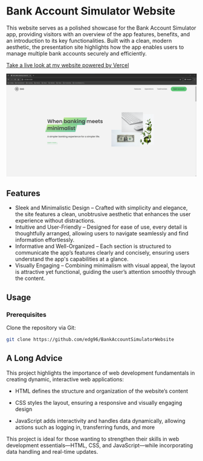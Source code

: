 # Bank Account Simulator Website

This website serves as a polished showcase for the Bank Account Simulator app, providing visitors with an overview of the app features, benefits, and an introduction to its key functionalities. Built with a clean, modern aesthetic, the presentation site highlights how the app enables users to manage multiple bank accounts securely and efficiently.

[Take a live look at my website powered by Vercel]()

<img src="./images/screen.png" />

## Features

- Sleek and Minimalistic Design – Crafted with simplicity and elegance, the site features a clean, unobtrusive aesthetic that enhances the user experience without distractions.
- Intuitive and User-Friendly – Designed for ease of use, every detail is thoughtfully arranged, allowing users to navigate seamlessly and find information effortlessly.
- Informative and Well-Organized – Each section is structured to communicate the app’s features clearly and concisely, ensuring users understand the app's capabilities at a glance.
- Visually Engaging – Combining minimalism with visual appeal, the layout is attractive yet functional, guiding the user’s attention smoothly through the content.

## Usage

### Prerequisites

Clone the repository via Git:

```bash
git clone https://github.com/edg96/BankAccountSimulatorWebsite
```

## A Long Advice

This project highlights the importance of web development fundamentals in creating dynamic, interactive web applications:

- HTML defines the structure and organization of the website’s content

- CSS styles the layout, ensuring a responsive and visually engaging design

- JavaScript adds interactivity and handles data dynamically, allowing actions such as logging in, transferring funds, and more

This project is ideal for those wanting to strengthen their skills in web development essentials—HTML, CSS, and JavaScript—while incorporating data handling and real-time updates.
